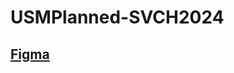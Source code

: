 # USMPlanned-SVCH2024

## [Figma](https://www.figma.com/design/eDIcZEx7QyklRovia9pELF/Untitled?node-id=32-282&t=C7C1OQQOZTbAQEdu-1)

